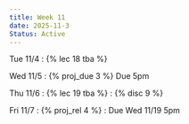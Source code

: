 ```yaml
---
title: Week 11
date: 2025-11-3
Status: Active
---
```



Tue 11/4
: {% lec 18 tba %}

Wed 11/5
: {% proj_due 3 %} Due 5pm


Thu 11/6
: {% lec 19 tba %}
: {% disc 9 %} 

Fri 11/7
: {% proj_rel 4 %} 
  : Due Wed 11/19 5pm